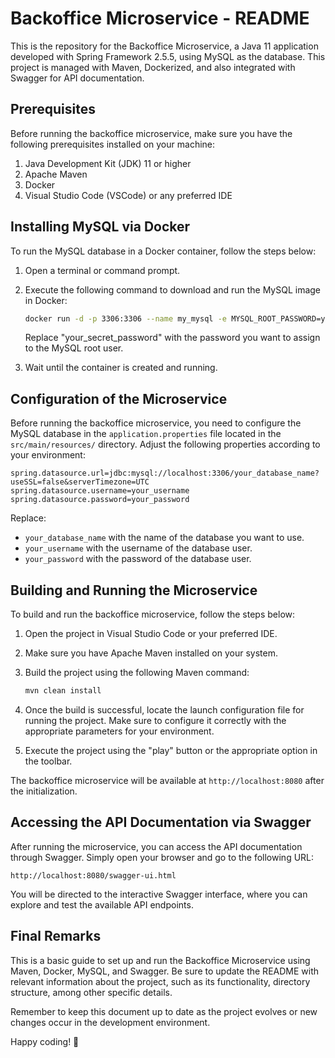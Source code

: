 # Backoffice Microservice - README

This is the repository for the Backoffice Microservice, a Java 11 application developed with Spring Framework 2.5.5, using MySQL as the database. This project is managed with Maven, Dockerized, and also integrated with Swagger for API documentation.

## Prerequisites

Before running the backoffice microservice, make sure you have the following prerequisites installed on your machine:

1. Java Development Kit (JDK) 11 or higher
2. Apache Maven
3. Docker
4. Visual Studio Code (VSCode) or any preferred IDE

## Installing MySQL via Docker

To run the MySQL database in a Docker container, follow the steps below:

1. Open a terminal or command prompt.

2. Execute the following command to download and run the MySQL image in Docker:

   ```bash
   docker run -d -p 3306:3306 --name my_mysql -e MYSQL_ROOT_PASSWORD=your_secret_password mysql:latest
   ```

   Replace "your_secret_password" with the password you want to assign to the MySQL root user.

3. Wait until the container is created and running.

## Configuration of the Microservice

Before running the backoffice microservice, you need to configure the MySQL database in the `application.properties` file located in the `src/main/resources/` directory. Adjust the following properties according to your environment:

```properties
spring.datasource.url=jdbc:mysql://localhost:3306/your_database_name?useSSL=false&serverTimezone=UTC
spring.datasource.username=your_username
spring.datasource.password=your_password
```

Replace:
- `your_database_name` with the name of the database you want to use.
- `your_username` with the username of the database user.
- `your_password` with the password of the database user.

## Building and Running the Microservice

To build and run the backoffice microservice, follow the steps below:

1. Open the project in Visual Studio Code or your preferred IDE.

2. Make sure you have Apache Maven installed on your system.

3. Build the project using the following Maven command:

   ```bash
   mvn clean install
   ```

4. Once the build is successful, locate the launch configuration file for running the project. Make sure to configure it correctly with the appropriate parameters for your environment.

5. Execute the project using the "play" button or the appropriate option in the toolbar.

The backoffice microservice will be available at `http://localhost:8080` after the initialization.

## Accessing the API Documentation via Swagger

After running the microservice, you can access the API documentation through Swagger. Simply open your browser and go to the following URL:

```
http://localhost:8080/swagger-ui.html
```

You will be directed to the interactive Swagger interface, where you can explore and test the available API endpoints.

## Final Remarks

This is a basic guide to set up and run the Backoffice Microservice using Maven, Docker, MySQL, and Swagger. Be sure to update the README with relevant information about the project, such as its functionality, directory structure, among other specific details.

Remember to keep this document up to date as the project evolves or new changes occur in the development environment.

Happy coding! 🚀
